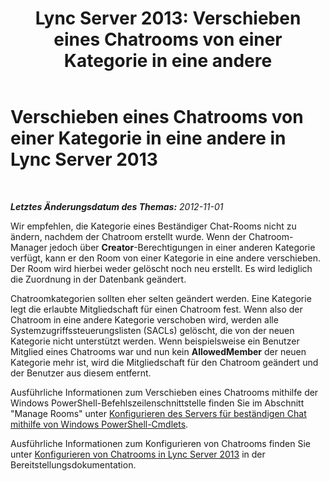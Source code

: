 ﻿---
title: 'Lync Server 2013: Verschieben eines Chatrooms von einer Kategorie in eine andere'
TOCTitle: Verschieben eines Chatrooms von einer Kategorie in eine andere
ms:assetid: 7e93b8f6-5a18-4476-a432-3918e01bcfa6
ms:mtpsurl: https://technet.microsoft.com/de-de/library/JJ215877(v=OCS.15)
ms:contentKeyID: 49294539
ms.date: 05/19/2016
mtps_version: v=OCS.15
ms.translationtype: HT
---

# Verschieben eines Chatrooms von einer Kategorie in eine andere in Lync Server 2013

 

_**Letztes Änderungsdatum des Themas:** 2012-11-01_

Wir empfehlen, die Kategorie eines Beständiger Chat-Rooms nicht zu ändern, nachdem der Chatroom erstellt wurde. Wenn der Chatroom-Manager jedoch über **Creator**-Berechtigungen in einer anderen Kategorie verfügt, kann er den Room von einer Kategorie in eine andere verschieben. Der Room wird hierbei weder gelöscht noch neu erstellt. Es wird lediglich die Zuordnung in der Datenbank geändert.

Chatroomkategorien sollten eher selten geändert werden. Eine Kategorie legt die erlaubte Mitgliedschaft für einen Chatroom fest. Wenn also der Chatroom in eine andere Kategorie verschoben wird, werden alle Systemzugriffssteuerungslisten (SACLs) gelöscht, die von der neuen Kategorie nicht unterstützt werden. Wenn beispielsweise ein Benutzer Mitglied eines Chatrooms war und nun kein **AllowedMember** der neuen Kategorie mehr ist, wird die Mitgliedschaft für den Chatroom geändert und der Benutzer aus diesem entfernt.

Ausführliche Informationen zum Verschieben eines Chatrooms mithilfe der Windows PowerShell-Befehlszeilenschnittstelle finden Sie im Abschnitt "Manage Rooms" unter [Konfigurieren des Servers für beständigen Chat mithilfe von Windows PowerShell-Cmdlets](configuring-persistent-chat-server-by-using-windows-powershell-cmdlets.md).

Ausführliche Informationen zum Konfigurieren von Chatrooms finden Sie unter [Konfigurieren von Chatrooms in Lync Server 2013](lync-server-2013-configure-rooms.md) in der Bereitstellungsdokumentation.

